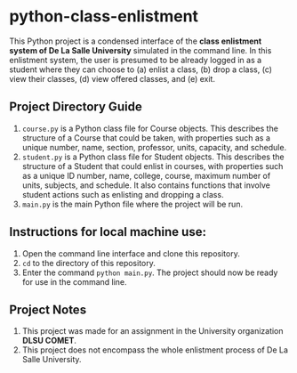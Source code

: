 # python-class-enlistment
This Python project is a condensed interface of the **class enlistment system of De La Salle University** simulated in the command line. In this enlistment system, the user is presumed to be already logged in as a student where they can choose to (a) enlist a class, (b) drop a class, (c) view their classes, (d) view offered classes, and (e) exit.

## Project Directory Guide
1. `course.py` is a Python class file for Course objects. This describes the structure of a Course that could be taken, with properties such as a unique number, name, section, professor, units, capacity, and schedule.
2. `student.py` is a Python class file for Student objects. This describes the structure of a Student that could enlist in courses, with properties such as a unique ID number, name, college, course, maximum number of units, subjects, and schedule. It also contains functions that involve student actions such as enlisting and dropping a class.
3. `main.py` is the main Python file where the project will be run.

## Instructions for local machine use:
1. Open the command line interface and clone this repository.
2. `cd` to the directory of this repository.
3. Enter the command `python main.py`. The project should now be ready for use in the command line.
 
## Project Notes
1. This project was made for an assignment in the University organization **DLSU COMET**.
2. This project does not encompass the whole enlistment process of De La Salle University.
